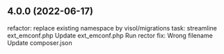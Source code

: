 ## 4.0.0 (2022-06-17)

refactor: replace existing namespace by visol/migrations
task: streamline ext_emconf.php
Update ext_emconf.php
Run rector
fix: Wrong filename
Update composer.json
